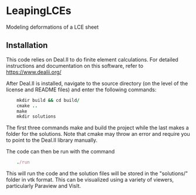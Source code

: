# LeapingLCEs
Modeling deformations of a LCE sheet

## Installation
This code relies on Deal.II to do finite element calculations. For detailed instructions and documentation on this software, refer to https://www.dealii.org/

After Deal.II is installed, navigate to the source directory (on the level of the license and README files) and enter the following commands:


```ruby
	mkdir build && cd build/
	cmake ..
	make
	mkdir solutions
```


The first three commands make and build the project while the last makes a folder for the solutions. Note that cmake may throw an error and require you to point to the Deal.II library manually.

The code can then be run with the command
```ruby
	./run
```

This will run the code and the solution files will be stored in the "solutions/" folder in vtk format. This can be visualized using a variety of viewers, particularly Paraview and VisIt.
